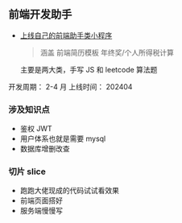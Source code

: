 ## 前端开发助手

- [上线自己的前端助手类小程序](https://gitee.com/zhu_jie/fontend-demo.git)

  > 涵盖 前端简历模板 年终奖/个人所得税计算

  主要是两大类，手写 JS 和 leetcode 算法题

开发周期： 2-4 月
上线时间： 202404

### 涉及知识点

- 鉴权 JWT
- 用户体系也就是需要 mysql
- 数据库增删改查

### 切片 slice

- 跑跑大佬现成的代码试试看效果
- 前端页面搭好
- 服务端慢慢写
